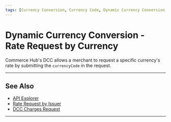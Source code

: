 ```yaml
---
tags: [Currency Conversion, Currency Code, Dynamic Currency Conversion, Global Currency]
---
```


# Dynamic Currency Conversion - Rate Request by Currency

Commerce Hub's DCC allows a merchant to request a specific currency's rate by submitting the `currencyCode` in the request.

---

## See Also

- [API Explorer](../api/?type=post&path=/payments-vas/v1/accounts/currencies/dcc)
- [Rate Request by Issuer](?path=docs/Resources/Guides/Global-Currency/DCC-BIN-Rate-Request.md)
- [DCC Charges Request](?path=docs/Resources/Guides/Global-Currency/DCC-Charge-Request.md)

---

